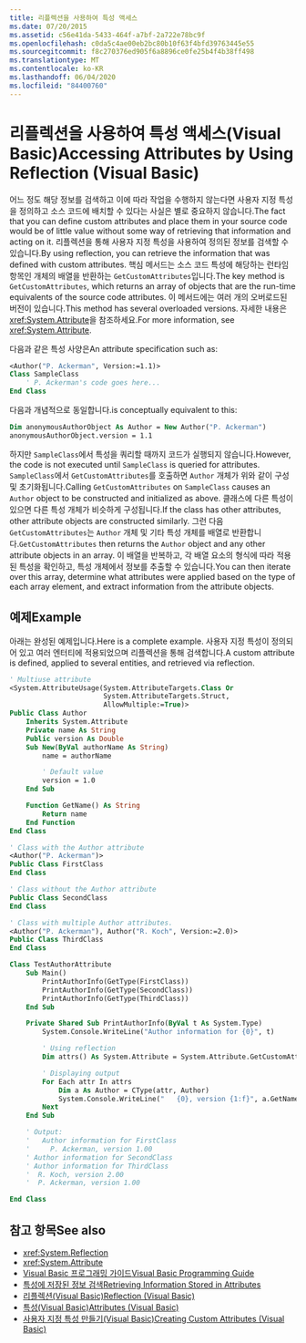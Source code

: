 ```yaml
---
title: 리플렉션을 사용하여 특성 액세스
ms.date: 07/20/2015
ms.assetid: c56e41da-5433-464f-a7bf-2a722e78bc9f
ms.openlocfilehash: c0da5c4ae00eb2bc80b10f63f4bfd39763445e55
ms.sourcegitcommit: f8c270376ed905f6a8896ce0fe25b4f4b38ff498
ms.translationtype: MT
ms.contentlocale: ko-KR
ms.lasthandoff: 06/04/2020
ms.locfileid: "84400760"
---
```

# <a name="accessing-attributes-by-using-reflection-visual-basic"></a><span data-ttu-id="0ec96-102">리플렉션을 사용하여 특성 액세스(Visual Basic)</span><span class="sxs-lookup"><span data-stu-id="0ec96-102">Accessing Attributes by Using Reflection (Visual Basic)</span></span>

<span data-ttu-id="0ec96-103">어느 정도 해당 정보를 검색하고 이에 따라 작업을 수행하지 않는다면 사용자 지정 특성을 정의하고 소스 코드에 배치할 수 있다는 사실은 별로 중요하지 않습니다.</span><span class="sxs-lookup"><span data-stu-id="0ec96-103">The fact that you can define custom attributes and place them in your source code would be of little value without some way of retrieving that information and acting on it.</span></span> <span data-ttu-id="0ec96-104">리플렉션을 통해 사용자 지정 특성을 사용하여 정의된 정보를 검색할 수 있습니다.</span><span class="sxs-lookup"><span data-stu-id="0ec96-104">By using reflection, you can retrieve the information that was defined with custom attributes.</span></span> <span data-ttu-id="0ec96-105">핵심 메서드는 소스 코드 특성에 해당하는 런타임 항목인 개체의 배열을 반환하는 `GetCustomAttributes`입니다.</span><span class="sxs-lookup"><span data-stu-id="0ec96-105">The key method is `GetCustomAttributes`, which returns an array of objects that are the run-time equivalents of the source code attributes.</span></span> <span data-ttu-id="0ec96-106">이 메서드에는 여러 개의 오버로드된 버전이 있습니다.</span><span class="sxs-lookup"><span data-stu-id="0ec96-106">This method has several overloaded versions.</span></span> <span data-ttu-id="0ec96-107">자세한 내용은 <xref:System.Attribute>을 참조하세요.</span><span class="sxs-lookup"><span data-stu-id="0ec96-107">For more information, see <xref:System.Attribute>.</span></span>

<span data-ttu-id="0ec96-108">다음과 같은 특성 사양은</span><span class="sxs-lookup"><span data-stu-id="0ec96-108">An attribute specification such as:</span></span>

```vb
<Author("P. Ackerman", Version:=1.1)>
Class SampleClass
    ' P. Ackerman's code goes here...
End Class
```

 <span data-ttu-id="0ec96-109">다음과 개념적으로 동일합니다.</span><span class="sxs-lookup"><span data-stu-id="0ec96-109">is conceptually equivalent to this:</span></span>

```vb
Dim anonymousAuthorObject As Author = New Author("P. Ackerman")
anonymousAuthorObject.version = 1.1
```

<span data-ttu-id="0ec96-110">하지만 `SampleClass`에서 특성을 쿼리할 때까지 코드가 실행되지 않습니다.</span><span class="sxs-lookup"><span data-stu-id="0ec96-110">However, the code is not executed until `SampleClass` is queried for attributes.</span></span> <span data-ttu-id="0ec96-111">`SampleClass`에서 `GetCustomAttributes`를 호출하면 `Author` 개체가 위와 같이 구성 및 초기화됩니다.</span><span class="sxs-lookup"><span data-stu-id="0ec96-111">Calling `GetCustomAttributes` on `SampleClass` causes an `Author` object to be constructed and initialized as above.</span></span> <span data-ttu-id="0ec96-112">클래스에 다른 특성이 있으면 다른 특성 개체가 비슷하게 구성됩니다.</span><span class="sxs-lookup"><span data-stu-id="0ec96-112">If the class has other attributes, other attribute objects are constructed similarly.</span></span> <span data-ttu-id="0ec96-113">그런 다음 `GetCustomAttributes`는 `Author` 개체 및 기타 특성 개체를 배열로 반환합니다.</span><span class="sxs-lookup"><span data-stu-id="0ec96-113">`GetCustomAttributes` then returns the `Author` object and any other attribute objects in an array.</span></span> <span data-ttu-id="0ec96-114">이 배열을 반복하고, 각 배열 요소의 형식에 따라 적용된 특성을 확인하고, 특성 개체에서 정보를 추출할 수 있습니다.</span><span class="sxs-lookup"><span data-stu-id="0ec96-114">You can then iterate over this array, determine what attributes were applied based on the type of each array element, and extract information from the attribute objects.</span></span>

## <a name="example"></a><span data-ttu-id="0ec96-115">예제</span><span class="sxs-lookup"><span data-stu-id="0ec96-115">Example</span></span>

<span data-ttu-id="0ec96-116">아래는 완성된 예제입니다.</span><span class="sxs-lookup"><span data-stu-id="0ec96-116">Here is a complete example.</span></span> <span data-ttu-id="0ec96-117">사용자 지정 특성이 정의되어 있고 여러 엔터티에 적용되었으며 리플렉션을 통해 검색합니다.</span><span class="sxs-lookup"><span data-stu-id="0ec96-117">A custom attribute is defined, applied to several entities, and retrieved via reflection.</span></span>

```vb
' Multiuse attribute
<System.AttributeUsage(System.AttributeTargets.Class Or
                       System.AttributeTargets.Struct,
                       AllowMultiple:=True)>
Public Class Author
    Inherits System.Attribute
    Private name As String
    Public version As Double
    Sub New(ByVal authorName As String)
        name = authorName

        ' Default value
        version = 1.0
    End Sub

    Function GetName() As String
        Return name
    End Function
End Class

' Class with the Author attribute
<Author("P. Ackerman")>
Public Class FirstClass
End Class

' Class without the Author attribute
Public Class SecondClass
End Class

' Class with multiple Author attributes.
<Author("P. Ackerman"), Author("R. Koch", Version:=2.0)>
Public Class ThirdClass
End Class

Class TestAuthorAttribute
    Sub Main()
        PrintAuthorInfo(GetType(FirstClass))
        PrintAuthorInfo(GetType(SecondClass))
        PrintAuthorInfo(GetType(ThirdClass))
    End Sub

    Private Shared Sub PrintAuthorInfo(ByVal t As System.Type)
        System.Console.WriteLine("Author information for {0}", t)

        ' Using reflection
        Dim attrs() As System.Attribute = System.Attribute.GetCustomAttributes(t)

        ' Displaying output
        For Each attr In attrs
            Dim a As Author = CType(attr, Author)
            System.Console.WriteLine("   {0}, version {1:f}", a.GetName(), a.version)
        Next
    End Sub

    ' Output:
    '   Author information for FirstClass
    '     P. Ackerman, version 1.00
    ' Author information for SecondClass
    ' Author information for ThirdClass
    '  R. Koch, version 2.00
    '  P. Ackerman, version 1.00

End Class
```

## <a name="see-also"></a><span data-ttu-id="0ec96-118">참고 항목</span><span class="sxs-lookup"><span data-stu-id="0ec96-118">See also</span></span>

- <xref:System.Reflection>
- <xref:System.Attribute>
- [<span data-ttu-id="0ec96-119">Visual Basic 프로그래밍 가이드</span><span class="sxs-lookup"><span data-stu-id="0ec96-119">Visual Basic Programming Guide</span></span>](../../index.md)
- [<span data-ttu-id="0ec96-120">특성에 저장된 정보 검색</span><span class="sxs-lookup"><span data-stu-id="0ec96-120">Retrieving Information Stored in Attributes</span></span>](../../../../standard/attributes/retrieving-information-stored-in-attributes.md)
- [<span data-ttu-id="0ec96-121">리플렉션(Visual Basic)</span><span class="sxs-lookup"><span data-stu-id="0ec96-121">Reflection (Visual Basic)</span></span>](../reflection.md)
- [<span data-ttu-id="0ec96-122">특성(Visual Basic)</span><span class="sxs-lookup"><span data-stu-id="0ec96-122">Attributes (Visual Basic)</span></span>](../../../language-reference/attributes.md)
- [<span data-ttu-id="0ec96-123">사용자 지정 특성 만들기(Visual Basic)</span><span class="sxs-lookup"><span data-stu-id="0ec96-123">Creating Custom Attributes (Visual Basic)</span></span>](creating-custom-attributes.md)
